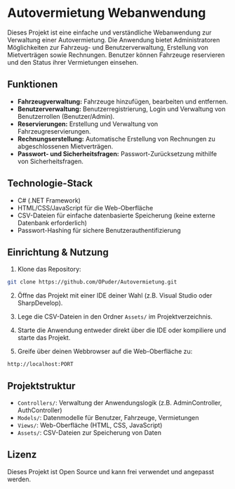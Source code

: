 
# Autovermietung Webanwendung

Dieses Projekt ist eine einfache und verständliche Webanwendung zur Verwaltung einer Autovermietung. Die Anwendung bietet Administratoren Möglichkeiten zur Fahrzeug- und Benutzerverwaltung, Erstellung von Mietverträgen sowie Rechnungen. Benutzer können Fahrzeuge reservieren und den Status ihrer Vermietungen einsehen.

## Funktionen

- **Fahrzeugverwaltung:** Fahrzeuge hinzufügen, bearbeiten und entfernen.
- **Benutzerverwaltung:** Benutzerregistrierung, Login und Verwaltung von Benutzerrollen (Benutzer/Admin).
- **Reservierungen:** Erstellung und Verwaltung von Fahrzeugreservierungen.
- **Rechnungserstellung:** Automatische Erstellung von Rechnungen zu abgeschlossenen Mietverträgen.
- **Passwort- und Sicherheitsfragen:** Passwort-Zurücksetzung mithilfe von Sicherheitsfragen.

## Technologie-Stack

- C# (.NET Framework)
- HTML/CSS/JavaScript für die Web-Oberfläche
- CSV-Dateien für einfache datenbasierte Speicherung (keine externe Datenbank erforderlich)
- Passwort-Hashing für sichere Benutzerauthentifizierung

## Einrichtung & Nutzung

1. Klone das Repository:
```bash
git clone https://github.com/OPuder/Autovermietung.git
```

2. Öffne das Projekt mit einer IDE deiner Wahl (z.B. Visual Studio oder SharpDevelop).

3. Lege die CSV-Dateien in den Ordner `Assets/` im Projektverzeichnis.

4. Starte die Anwendung entweder direkt über die IDE oder kompiliere und starte das Projekt.

5. Greife über deinen Webbrowser auf die Web-Oberfläche zu:
```
http://localhost:PORT
```

## Projektstruktur

- `Controllers/`: Verwaltung der Anwendungslogik (z.B. AdminController, AuthController)
- `Models/`: Datenmodelle für Benutzer, Fahrzeuge, Vermietungen
- `Views/`: Web-Oberfläche (HTML, CSS, JavaScript)
- `Assets/`: CSV-Dateien zur Speicherung von Daten

## Lizenz

Dieses Projekt ist Open Source und kann frei verwendet und angepasst werden.
